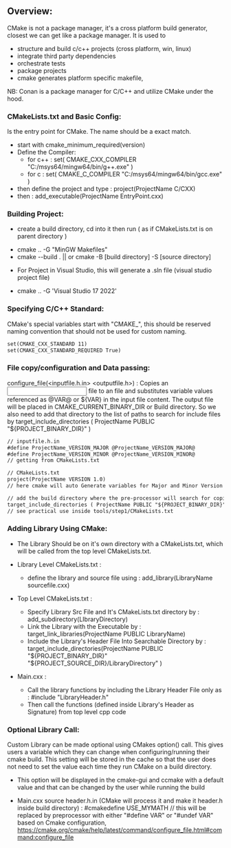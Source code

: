 ## Overview:
CMake is not a package manager, it's a cross platform build generator, closest we can get like a package manager. It is used to 
 - structure and build c/c++ projects (cross platform, win, linux)
 - integrate third party dependencies
 - orchestrate tests
 - package projects
 - cmake generates platform specific makefile, 


NB: Conan is a package manager for C/C++ and utilize CMake under the hood.

### CMakeLists.txt and Basic Config:
Is the entry point for CMake. The name should be a exact match.

 * start with cmake_minimum_required(version)
 * Define the Compiler:
    - for c++ : set( CMAKE_CXX_COMPILER "C:/msys64/mingw64/bin/g++.exe" )
    - for c : set( CMAKE_C_COMPILER "C:/msys64/mingw64/bin/gcc.exe" )
 * then define the project and type : project(ProjectName C/CXX)
 * then : add_executable(ProjectName EntryPoint.cxx)
### Building Project:
* create a build directory, cd into it then run ( as if CMakeLists.txt is on parent directory )
 - cmake .. -G "MinGW Makefiles"
 - cmake --build . || or cmake -B [build directory] -S [source directory]
* For Project in Visual Studio, this will generate a .sln file (visual studio project file)
 - cmake .. -G 'Visual Studio 17 2022'
### Specifying C/C++ Standard:
CMake's special variables start with "CMAKE_", this should be reserved naming convention that should not be used for custom naming.
```txt
set(CMAKE_CXX_STANDARD 11)
set(CMAKE_CXX_STANDARD_REQUIRED True)
```

### File copy/configuration and Data passing:
configure_file(<inputfile.h.in> <outputfile.h>) : Copies an <input> file to an <output> file and substitutes variable values referenced as @VAR@ or ${VAR} in the input file content. The output file will be placed in CMAKE_CURRENT_BINARY_DIR or Build directory. So we also need to add that directory to the list of paths to search for include files by target_include_directories ( ProjectName PUBLIC "${PROJECT_BINARY_DIR}" )

```txt
// inputfile.h.in
#define ProjectName_VERSION_MAJOR @ProjectName_VERSION_MAJOR@
#define ProjectName_VERSION_MINOR @ProjectName_VERSION_MINOR@
// getting from CMakeLists.txt

// CMakeLists.txt
project(ProjectName VERSION 1.0) 
// here cmake will auto Generate variables for Major and Minor Version by ProjectName_VERSION_MAJOR and ProjectName_VERSION_MINOR

// add the build directory where the pre-processor will search for copied files (header files)
target_include_directories ( ProjectName PUBLIC "${PROJECT_BINARY_DIR}" )
// see practical use inside tools/step1/CMakeLists.txt
```

### Adding Library Using CMake:
* The Library Should be on it's own directory with a CMakeLists.txt, which will be called from the top level CMakeLists.txt.

* Library Level CMakeLists.txt :
   - define the library and source file using : add_library(LibraryName sourcefile.cxx)
* Top Level CMakeLists.txt :
   - Specify Library Src File and It's CMakeLists.txt directory by : add_subdirectory(LIbraryDirectory)
   - Link the Library with the Executable by : target_link_libraries(ProjectName PUBLIC LibraryName)
   - Include the Library's Header File Into Searchable Directory by : 
      target_include_directories(ProjectName PUBLIC
                          "${PROJECT_BINARY_DIR}"
                          "${PROJECT_SOURCE_DIR}/LibraryDirectory"
                          )
* Main.cxx :
   - Call the library functions by including the Library Header File only as : #include "LibraryHeader.h"
   - Then call the functions (defined inside Library's Header as Signature) from top level cpp code

### Optional Library Call:
Custom Library can be made optional using CMakes option() call. This gives users a variable which they can change when configuring/running their cmake build. This setting will be stored in the cache so that the user does not need to set the value each time they run CMake on a build directory.

   - This option will be displayed in the cmake-gui and ccmake with a default value and that can be changed by the user while running the build

* Main.cxx source header.h.in (CMake will process it and make it header.h inside build directory) :
   #cmakedefine USE_MYMATH
   // this will be replaced by preprocessor with either "#define VAR" or "#undef VAR" based on Cmake configuration, https://cmake.org/cmake/help/latest/command/configure_file.html#command:configure_file